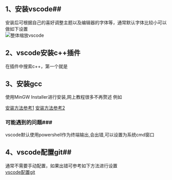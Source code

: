## 1、安装vscode##
安装后可根据自己的喜好调整主题以及编辑器的字体等，通常默认字体比较小可以做如下设置  
![整体缩放vscode](https://i.loli.net/2020/02/06/fyLhzte2DoHZx93.png)  
## 2、vscode安装c++插件
在插件中搜索c++，第一个就是
## 3、安装gcc  
使用MinGW Installer进行安装,网上教程很多不再赘述 例如

[安装方法参考1](https://www.jianshu.com/p/dc0fc5d8c900)
[安装方法参考2](https://blog.csdn.net/itas109/article/details/99699807)
 ### 可能遇到的问题###
 vscode默认使用powershell作为终端输出,会出错,可以设置为系统cmd窗口  


## 4、vscode配置git##
通常不需要手动配置，如果出错可参考如下方法进行设置  
[vscode配置git](https://www.cnblogs.com/visiliki-lvy/p/11192860.html)

